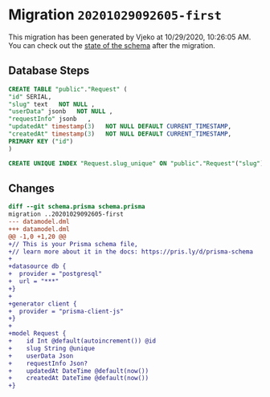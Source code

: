 # Migration `20201029092605-first`

This migration has been generated by Vjeko at 10/29/2020, 10:26:05 AM.
You can check out the [state of the schema](./schema.prisma) after the migration.

## Database Steps

```sql
CREATE TABLE "public"."Request" (
"id" SERIAL,
"slug" text   NOT NULL ,
"userData" jsonb   NOT NULL ,
"requestInfo" jsonb   ,
"updatedAt" timestamp(3)   NOT NULL DEFAULT CURRENT_TIMESTAMP,
"createdAt" timestamp(3)   NOT NULL DEFAULT CURRENT_TIMESTAMP,
PRIMARY KEY ("id")
)

CREATE UNIQUE INDEX "Request.slug_unique" ON "public"."Request"("slug")
```

## Changes

```diff
diff --git schema.prisma schema.prisma
migration ..20201029092605-first
--- datamodel.dml
+++ datamodel.dml
@@ -1,0 +1,20 @@
+// This is your Prisma schema file,
+// learn more about it in the docs: https://pris.ly/d/prisma-schema
+
+datasource db {
+  provider = "postgresql"
+  url = "***"
+}
+
+generator client {
+  provider = "prisma-client-js"
+}
+
+model Request {
+    id Int @default(autoincrement()) @id
+    slug String @unique
+    userData Json
+    requestInfo Json?
+    updatedAt DateTime @default(now())
+    createdAt DateTime @default(now())
+}
```


